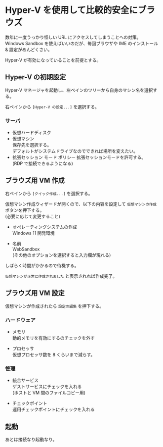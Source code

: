 # Hyper-V を使用して比較的安全にブラウズ

数年に一度うっかり怪しい URL にアクセスしてしまうことへの対策。  
Windows Sandbox を使えばいいのだが、毎回ブラウザや IME のインストール & 設定がめんどくさい。

Hyper-V が有効になっていることを前提とする。

## Hyper-V の初期設定

Hyper-V マネージャを起動し、左ペインのツリーから自身のマシン名を選択する。

右ペインから `[Hyper-V の設定...]` を選択する。

### サーバ
* 仮想ハードディスク
* 仮想マシン  
保存先を選択する。  
デフォルトがシステムドライブなのでできれば場所を変えたい。
* 拡張セッション モード ポリシー
拡張セッションモードを許可する。  
(RDP で接続できるようになる)

## ブラウズ用 VM 作成

右ペインから `[クイック作成...]` を選択する。

仮想マシン作成ウィザードが開くので、以下の内容を設定して `仮想マシンの作成` ボタンを押下する。  
(必要に応じて変更すること)

* オペレーティングシステムの作成  
Windows 11 開発環境 

* 名前  
WebSandbox  
(その他のオプションを選択すると入力欄が現れる)

しばらく時間がかかるので待機する。

`仮想マシンが正常に作成されました` と表示されれば作成完了。

## ブラウズ用 VM 設定
仮想マシンが作成されたら `設定の編集` を押下する。

### ハードウェア
* メモリ  
動的メモリを有効にするのチェックを外す

* プロセッサ  
仮想プロセッサ数を 8 くらいまで減らす。

### 管理
* 統合サービス  
ゲストサービスにチェックを入れる  
(ホストと VM 間のファイルコピー用)

* チェックポイント  
運用チェックポイントにチェックを入れる

## 起動
あとは接続なり起動なり。
